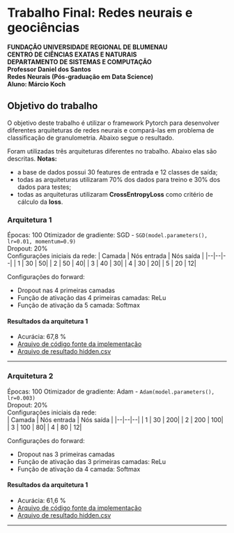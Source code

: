 # Trabalho Final: Redes neurais e geociências

**FUNDAÇÃO UNIVERSIDADE REGIONAL DE BLUMENAU**  
**CENTRO DE CIÊNCIAS EXATAS E NATURAIS**  
**DEPARTAMENTO DE SISTEMAS E COMPUTAÇÃO**  
**Professor Daniel dos Santos**  
**Redes Neurais (Pós-graduação em Data Science)**  
**Aluno: Márcio Koch**  

## Objetivo do trabalho

O objetivo deste trabalho é utilizar o framework Pytorch para desenvolver diferentes 
arquiteturas de redes neurais e compará-las em problema de classificação de 
granulometria.
Abaixo segue o resultado.

Foram utilizadas três arquiteturas diferentes no trabalho. Abaixo elas são descritas.
**Notas:**
- a base de dados possui 30 features de entrada e 12 classes de saída;
- todas as arquiteturas utilizaram 70% dos dados para treino e 30% dos dados para testes;
- todas as arquiteturas utilizaram **CrossEntropyLoss** como critério de cálculo da **loss**.

### Arquitetura 1
Épocas: 100
Otimizador de gradiente: SGD - `SGD(model.parameters(), lr=0.01, momentum=0.9)`  
Dropout: 20%  
Configurações iniciais da rede: 
| Camada | Nós entrada | Nós saída |
|--|--|--|
| 1 | 30 | 50|
| 2 | 50 | 40|
| 3 | 40 | 30|
| 4 | 30 | 20|
| 5 | 20 | 12|

Configurações do forward:
- Dropout nas 4 primeiras camadas
- Função de ativação das 4 primeiras camadas: ReLu
- Função de ativação da 5 camada: Softmax

#### Resultados da arquitetura 1
- Acurácia: 67,8 %
- [Arquivo de código fonte da implementação](https://github.com/lobokoch/ann/tree/main/arquitetura1)
- [Arquivo de resultado hidden.csv](https://github.com/lobokoch/ann/tree/main/arquitetura1)
-----------------------

### Arquitetura 2
Épocas: 100
Otimizador de gradiente:  Adam - `Adam(model.parameters(), lr=0.003)`  
Dropout: 20%  
Configurações iniciais da rede:   
| Camada | Nós entrada | Nós saída |
|--|--|--|
| 1 | 30 | 200|
| 2 | 200 | 100|
| 3 | 100 | 80|
| 4 | 80 | 12|

Configurações do forward:
- Dropout nas 3 primeiras camadas
- Função de ativação das 3 primeiras camadas: ReLu
- Função de ativação da 4 camada: Softmax

#### Resultados da arquitetura 1
- Acurácia: 61,6 %
- [Arquivo de código fonte da implementação](https://github.com/lobokoch/ann/tree/main/arquitetura2)
- [Arquivo de resultado hidden.csv](https://github.com/lobokoch/ann/tree/main/arquitetura2)
-----------------------


